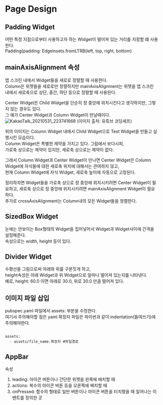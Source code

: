 Page Design
=====
Padding Widget
----
어떤 특정 지점으로부터 사용하고자 하는 Widget이 떨어져 있는 거리를 지정할 떄 사용한다.   
Padding(padding: EdgeInsets.fromLTRB(left, top, right, bottom)   

mainAxisAlignment 속성
----
앱 스크린 내에서 Widget들을 세로로 정렬할 때 사용한다.   
Column은 위젯들을 세로로만 정렬하지만 mainAxisAlignment는 위젯을 앱 스크린 내에서 세로축으로 상단, 중간, 하단 등으로 정렬할 때 사용된다.   
   
Center Widget은 Child Widget을 단순히 정 중앙에 위치시킨다고 생각하지만, 그렇지 않는 경우도 있다.   
그 예가 Center Widget과 Column Widget이 만날때이다.   
![KakaoTalk_20210531_223741668](https://user-images.githubusercontent.com/73534426/120208718-c4425180-c268-11eb-97af-d50d2c1fd0db.png) (이미지 출처: 유튜브 코딩셰프)
 
   
위의 이미지는 Column Widget 내에서 Child Widget으로 Text Widget을 만들고 실행시킨 모습이다.   
Column Widget은 특별한 제약을 가지고 있다. 그림에서 보다시피,   
가로축 상으로는 제약이 있지만, 세로축 상으로는 제약이 없다.      
   
그래서 Column Widget과 Center Widget이 만나면 Center Widget은 Column Widget에 자식들에 대한 세로축 위치에 대해서는 관여하지 않고,   
현재 Column Widget에 자식 Widget, 세로축 높이에 자동으로 고정된다.   
   
정리하자면 Widget들을 가로축 상으로 정 중앙에 위치시키려면 Center Widget이 필요하고, 세로축 상으로 정 중앙에 위치시키려면 mainAxisAlignment Widget이 필요하다.   
추가로 crossAxisAlignment는 Column내의 모든 Widget들을 정렬한다.
   
SizedBox Widget
------- 
눈에는 안보이는 Box형태의 Widget을 집어넣어서 Widget과 Widget사이에 간격을 설정해준다.   
속성으로는 width, height 등이 있다.   

Divider Widget
--------
수평선을 그림으로써 아래와 위를 구분짓게 하고,   
height속성은 아래 Widget과 위 Widget으로 얼마나 떨어져 있는지를 나타낸다.   
예로, height: 60.0 이면 아래로 30.0, 위로 30.0 만큼 떨어져 있다.   

이미지 파일 삽입
-------
pubspec.yaml 파일에서 assets: 부분을 수정한다.   
여기서 주의해야할 점은 yaml 확장자 파일은 파이썬과 같이 indentation(들여쓰기)에 주의해야한다.
<pre><code>
assets:
  - assets/file_name.확장자 #파일경로
</code></pre>

AppBar
--------------
속성
1. leading: 아이콘 버튼이나 간단한 위젯을 왼쪽에 배치할 때
2. actions: 복수의 아이콘 버튼 등을 오른쪽에 배치할 때
3. onPressed: 함수의 형태로 일반 버튼이나 아이콘 버튼을 터치했을 때 일어나는 이벤트를 정의한 곳
